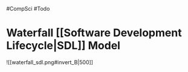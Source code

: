 #CompSci #Todo 

# Waterfall [[Software Development Lifecycle|SDL]] Model
![[waterfall_sdl.png#invert_B|500]]